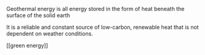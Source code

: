 Geothermal energy is all energy stored in the form of heat beneath the surface of the solid earth

It is a reliable and constant source of low-carbon, renewable heat that is not dependent on weather conditions.

[[green energy]]